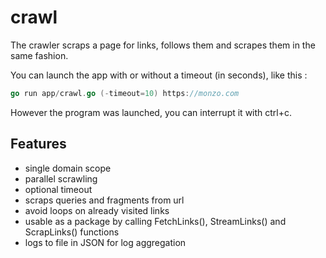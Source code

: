 # crawl

The crawler scraps a page for links, follows them and scrapes them in the same fashion.

You can launch the app with or without a timeout (in seconds), like this :

```go
go run app/crawl.go (-timeout=10) https://monzo.com
```

However the program was launched, you can interrupt it with ctrl+c.

## Features

- single domain scope
- parallel scrawling
- optional timeout
- scraps queries and fragments from url
- avoid loops on already visited links
- usable as a package by calling FetchLinks(), StreamLinks() and ScrapLinks() functions
- logs to file in JSON for log aggregation
